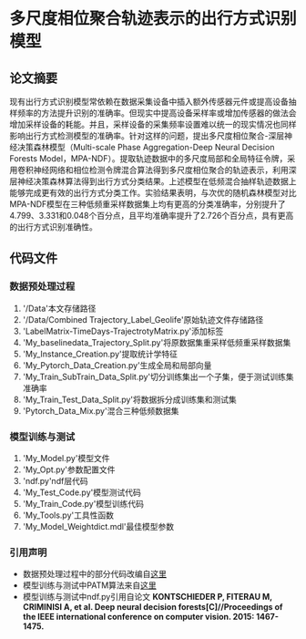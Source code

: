 # 多尺度相位聚合轨迹表示的出行方式识别模型
## 论文摘要
现有出行方式识别模型常依赖在数据采集设备中插入额外传感器元件或提高设备抽样频率的方法提升识别的准确率。但现实中提高设备采样率或增加传感器的做法会增加采样设备的耗能。并且，采样设备的采集频率设置难以统一的现实情况也同样影响出行方式检测模型的准确率。针对这样的问题，提出多尺度相位聚合-深层神经决策森林模型（Multi-scale Phase Aggregation-Deep Neural Decision Forests Model，MPA-NDF）。提取轨迹数据中的多尺度局部和全局特征令牌，采用卷积神经网络和相位检测令牌混合算法得到多尺度相位聚合的轨迹表示，利用深层神经决策森林算法得到出行方式分类结果。上述模型在低频混合抽样轨迹数据上能够完成更有效的出行方式分类工作。实验结果表明，与次优的随机森林模型对比MPA-NDF模型在三种低频重采样数据集上均有更高的分类准确率，分别提升了4.799、3.331和0.048个百分点，且平均准确率提升了2.726个百分点，具有更高的出行方式识别准确性。
## 代码文件
### 数据预处理过程
1. '/Data'本文存储路径
2. '/Data/Combined Trajectory_Label_Geolife'原始轨迹文件存储路径
3. 'LabelMatrix-TimeDays-TrajectrotyMatrix.py'添加标签
4. 'My_baselinedata_Trajectory_Split.py'将原数据集重采样低频重采样数据集
5. 'My_Instance_Creation.py'提取统计学特征
6. 'My_Pytorch_Data_Creation.py'生成全局和局部向量
7. 'My_Train_SubTrain_Data_Split.py'切分训练集出一个子集，便于测试训练集准确率
8. 'My_Train_Test_Data_Split.py'将数据拆分成训练集和测试集
9. 'Pytorch_Data_Mix.py'混合三种低频数据集
### 模型训练与测试
1. 'My_Model.py'模型文件
2. 'My_Opt.py'参数配置文件
3. 'ndf.py'ndf层代码
4. 'My_Test_Code.py'模型测试代码
5. 'My_Train_Code.py'模型训练代码
6. 'My_Tools.py'工具性函数
7. 'My_Model_Weightdict.mdl'最佳模型参数
### 引用声明
* 数据预处理过程中的部分代码改编自[这里](https://github.com/sinadabiri/Deep-Semi-Supervised-GPS-Transport-Mode)
* 模型训练与测试中PATM算法来自[这里](https://github.com/huawei-noah/CV-Backbones/tree/master/wavemlp_pytorch)
* 模型训练与测试中ndf.py引用自论文
**KONTSCHIEDER P, FITERAU M, CRIMINISI A, et al. Deep neural decision forests[C]//Proceedings of the IEEE international conference on computer vision. 2015: 1467-1475.**